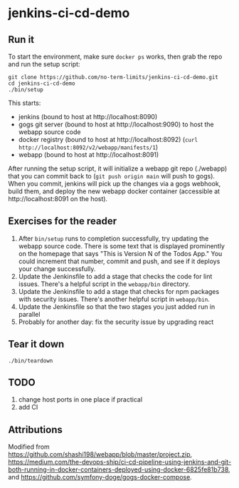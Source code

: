 # jenkins-ci-cd-demo

## Run it

To start the environment, make sure `docker ps` works, then grab the repo
and run the setup script:

    git clone https://github.com/no-term-limits/jenkins-ci-cd-demo.git
    cd jenkins-ci-cd-demo
    ./bin/setup

This starts:
 * jenkins (bound to host at http://localhost:8090)
 * gogs git server (bound to host at http://localhost:9090) to host the webapp source code
 * docker registry (bound to host at http://localhost:8092) (`curl http://localhost:8092/v2/webapp/manifests/1`)
 * webapp (bound to host at http://localhost:8091)

After running the setup script, it will initialize a webapp git repo (./webapp) that you can commit back to (`git push origin main` will push to gogs). When you commit, jenkins will pick up the changes via a gogs webhook, build them, and deploy the new webapp docker container (accessible at http://localhost:8091 on the host).

## Exercises for the reader

 1. After `bin/setup` runs to completion successfully, try updating the webapp source code. There is some text that is displayed prominently on the homepage that says "This is Version N of the Todos App." You could increment that number, commit and push, and see if it deploys your change successfully.
 2. Update the Jenkinsfile to add a stage that checks the code for lint issues. There's a helpful script in the `webapp/bin` directory.
 3. Update the Jenkinsfile to add a stage that checks for npm packages with security issues. There's another helpful script in `webapp/bin`.
 4. Update the Jenkinsfile so that the two stages you just added run in parallel
 5. Probably for another day: fix the security issue by upgrading react

## Tear it down

    ./bin/teardown

## TODO

 1. change host ports in one place if practical
 1. add CI

## Attributions

Modified from https://github.com/shashi198/webapp/blob/master/project.zip, https://medium.com/the-devops-ship/ci-cd-pipeline-using-jenkins-and-git-both-running-in-docker-containers-deployed-using-docker-6825fe81b738, and https://github.com/symfony-doge/gogs-docker-compose. 
